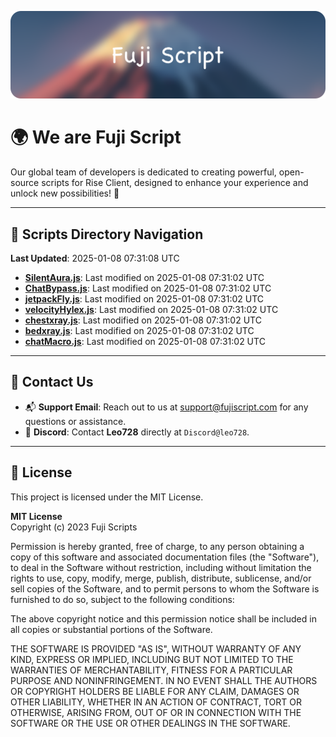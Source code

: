 ![Banner](.github/b.webp)

# 🌍 **We are Fuji Script**

Our global team of developers is dedicated to creating powerful, open-source scripts for Rise Client, designed to enhance your experience and unlock new possibilities! 🌟

---
<!-- SCRIPTS_NAVIGATION_START -->
## 📂 **Scripts Directory Navigation**

**Last Updated**: 2025-01-08 07:31:08 UTC

- **[SilentAura.js](scripts/SilentAura.js)**: Last modified on 2025-01-08 07:31:02 UTC
- **[ChatBypass.js](scripts/ChatBypass.js)**: Last modified on 2025-01-08 07:31:02 UTC
- **[jetpackFly.js](scripts/jetpackFly.js)**: Last modified on 2025-01-08 07:31:02 UTC
- **[velocityHylex.js](scripts/velocityHylex.js)**: Last modified on 2025-01-08 07:31:02 UTC
- **[chestxray.js](scripts/chestxray.js)**: Last modified on 2025-01-08 07:31:02 UTC
- **[bedxray.js](scripts/bedxray.js)**: Last modified on 2025-01-08 07:31:02 UTC
- **[chatMacro.js](scripts/chatMacro.js)**: Last modified on 2025-01-08 07:31:02 UTC

<!-- SCRIPTS_NAVIGATION_END -->

---

## 💬 **Contact Us**  
- 📬 **Support Email**: Reach out to us at [support@fujiscript.com](mailto:support@fujiscript.com) for any questions or assistance.  
- 💬 **Discord**: Contact **Leo728** directly at `Discord@leo728`.

---

## 📜 **License**

This project is licensed under the MIT License.  

**MIT License**  
Copyright (c) 2023 Fuji Scripts  

Permission is hereby granted, free of charge, to any person obtaining a copy of this software and associated documentation files (the "Software"), to deal in the Software without restriction, including without limitation the rights to use, copy, modify, merge, publish, distribute, sublicense, and/or sell copies of the Software, and to permit persons to whom the Software is furnished to do so, subject to the following conditions:  

The above copyright notice and this permission notice shall be included in all copies or substantial portions of the Software.  

THE SOFTWARE IS PROVIDED "AS IS", WITHOUT WARRANTY OF ANY KIND, EXPRESS OR IMPLIED, INCLUDING BUT NOT LIMITED TO THE WARRANTIES OF MERCHANTABILITY, FITNESS FOR A PARTICULAR PURPOSE AND NONINFRINGEMENT. IN NO EVENT SHALL THE AUTHORS OR COPYRIGHT HOLDERS BE LIABLE FOR ANY CLAIM, DAMAGES OR OTHER LIABILITY, WHETHER IN AN ACTION OF CONTRACT, TORT OR OTHERWISE, ARISING FROM, OUT OF OR IN CONNECTION WITH THE SOFTWARE OR THE USE OR OTHER DEALINGS IN THE SOFTWARE.  
